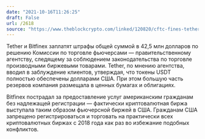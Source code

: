 ```yaml
---
date: "2021-10-16T11:26:25"
draft: False
url: /2618
source: "https://www.theblockcrypto.com/linked/120820/cftc-fines-tether-and-bitfinex-42-5-million-over-usdt-backing"
---
```


Tether и Bitfinex заплатят штрафы общей суммой в 42,5 млн долларов по решению Комиссии по торговле фьючерсами — правительственному агентству, следящему за соблюдением законодательства по торговле производными биржевыми товарами. Tether, по мнению агентства, вводил в заблуждение клиентов, утверждая, что токены USDT полностью обеспечены долларами США. При этом большую часть резервов компания размещала в ценных бумагах и облигациях.

Bitfinex пострадал за предоставление услуг американским гражданам без надлежащей регистрации — фактически криптовалютная биржа выступала таким образом фьючерсной биржей в США. Гражданам США запрещено регистрироваться и торговать на практически всех криптовалютных биржах с 2018 года как раз во избежание подобных конфликтов.
